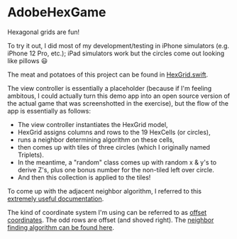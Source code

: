 # AdobeHexGame

Hexagonal grids are fun!

To try it out, I did most of my development/testing in iPhone simulators (e.g. iPhone 12 Pro, etc.); iPad simulators work but the circles come out looking like pillows :smiley:

The meat and potatoes of this project can be found in [HexGrid.swift](https://github.com/dautermann/AdobeHexGame/blob/main/AdobeHexGame/Model/HexGrid.swift).  

The view controller is essentially a placeholder (because if I'm feeling ambitous, I could actually turn this demo app into an open source version of the actual game that was screenshotted in the exercise), but the flow of the app is essentially as follows:
* The view controller instantiates the HexGrid model, 
* HexGrid assigns columns and rows to the 19 HexCells (or circles), 
* runs a neighbor determining algorithm on these cells, 
* then comes up with tiles of three circles (which I originally named Triplets).
* In the meantime, a "random" class comes up with random x & y's to derive Z's, plus one bonus number for the non-tiled left over circle.
* And then this collection is applied to the tiles!

To come up with the adjacent neighbor algorithm, I referred to this [extremely useful documentation](https://www.redblobgames.com/grids/hexagons/).  

The kind of coordinate system I'm using can be referred to as [offset coordinates](https://www.redblobgames.com/grids/hexagons/#coordinates-offset). The odd rows are offset (and shoved right).  The [neighbor finding algorithm can be found here](https://www.redblobgames.com/grids/hexagons/#neighbors-offset).
